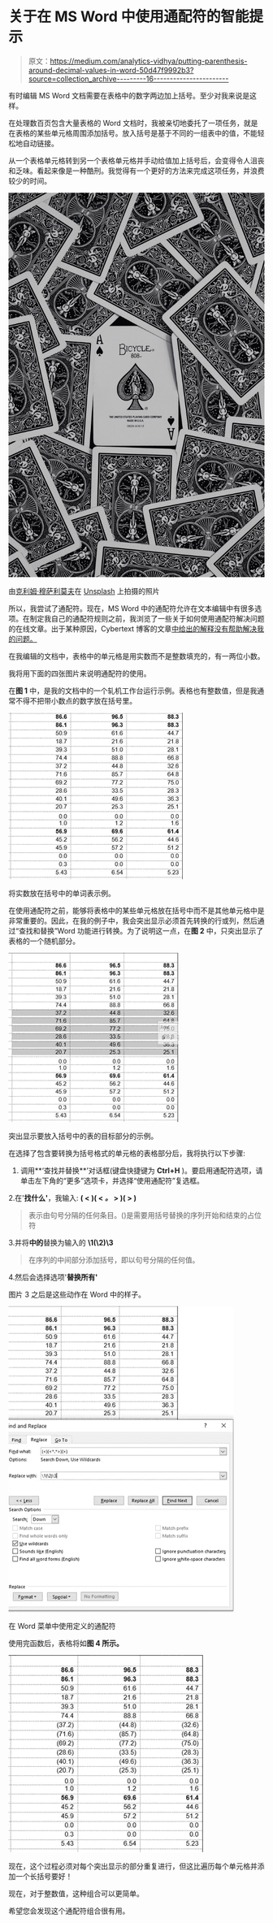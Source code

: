 # 关于在 MS Word 中使用通配符的智能提示

> 原文：<https://medium.com/analytics-vidhya/putting-parenthesis-around-decimal-values-in-word-50d47f9992b3?source=collection_archive---------16----------------------->

有时编辑 MS Word 文档需要在表格中的数字两边加上括号。至少对我来说是这样。

在处理数百页包含大量表格的 Word 文档时，我被亲切地委托了一项任务，就是在表格的某些单元格周围添加括号。放入括号是基于不同的一组表中的值，不能轻松地自动链接。

从一个表格单元格转到另一个表格单元格并手动给值加上括号后，会变得令人沮丧和乏味。看起来像是一种酷刑。我觉得有一个更好的方法来完成这项任务，并浪费较少的时间。

![](img/04b005ad64531872d3cdc475c523bd6c.png)

由[克利姆·穆萨利莫夫](https://unsplash.com/@klim11?utm_source=medium&utm_medium=referral)在 [Unsplash](https://unsplash.com?utm_source=medium&utm_medium=referral) 上拍摄的照片

所以，我尝试了通配符。现在，MS Word 中的通配符允许在文本编辑中有很多选项。在制定我自己的通配符规则之前，我浏览了一些关于如何使用通配符解决问题的在线文章。出于某种原因，Cybertext 博客的文章[中给出的解释没有帮助解决我的问题。](https://cybertext.wordpress.com/2018/07/22/word-wildcard-find-and-replace-for-numbers-inside-parentheses/)

在我编辑的文档中，表格中的单元格是用实数而不是整数填充的，有一两位小数。

我将用下面的四张图片来说明通配符的使用。

在**图 1** 中，是我的文档中的一个轧机工作台运行示例。表格也有整数值，但是我通常不得不把带小数点的数字放在括号里。

![](img/f97b3d0dfd5114f12a17c2494a476059.png)

将实数放在括号中的单词表示例。

在使用通配符之前，能够将表格中的某些单元格放在括号中而不是其他单元格中是非常重要的。因此，在我的例子中，我会突出显示必须首先转换的行或列，然后通过“查找和替换”Word 功能进行转换。为了说明这一点，在**图 2** 中，只突出显示了表格的一个随机部分。

![](img/59ae8fbadebe26783e205a1cfb17978e.png)

突出显示要放入括号中的表的目标部分的示例。

在选择了包含要转换为括号格式的单元格的表格部分后，我将执行以下步骤:

1.  调用**‘查找并替换**’对话框(键盘快捷键为 **Ctrl+H** )。要启用通配符选项，请单击左下角的“更多”选项卡，并选择“使用通配符”复选框。

2.在'**找什么'**，我输入: **( < )( < *。* > )( > )**

> 表示由句号分隔的任何条目。()是需要用括号替换的序列开始和结束的占位符

3.并将**中的**替换为输入的 **\1(\2)\3**

> 在序列的中间部分添加括号，即以句号分隔的任何值。

4.然后会选择选项'**替换所有'**

图片 3 之后是这些动作在 Word 中的样子。

![](img/92165a5852fcdc46bf5d51a8a9c46b16.png)

在 Word 菜单中使用定义的通配符

使用完函数后，表格将如**图 4 所示。**

![](img/e222a8cb0620027bb7d6c7cebb314f24.png)

现在，这个过程必须对每个突出显示的部分重复进行，但这比遍历每个单元格并添加一个长括号要好！

现在，对于整数值，这种组合可以更简单。

希望您会发现这个通配符组合很有用。